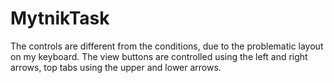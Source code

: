 # MytnikTask

The controls are different from the conditions, due to the problematic layout on my keyboard.
The view buttons are controlled using the left and right arrows, top tabs using the upper and lower arrows. 
